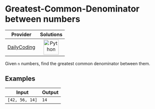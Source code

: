 # Greatest-Common-Denominator between numbers

<!-- INFO TABLE BEGIN -->

| Provider                                              | Solutions                                                                                                                                        |
| :---------------------------------------------------: | :----------------------------------------------------------------------------------------------------------------------------------------------: |
| [DailyCoding](../../../docs/providers/DailyCoding.md) | [<img src="https://res.cloudinary.com/rascaltwo/image/upload/v1631924087/python_xzdlti.svg" alt="Python" title="Python" width="50" />](solve.py) |

<!-- INFO TABLE END -->

Given `n` numbers, find the greatest common denominator between them.

## Examples

| Input          | Output |
| -------------- | ------ |
| `[42, 56, 14]` | `14`   |
